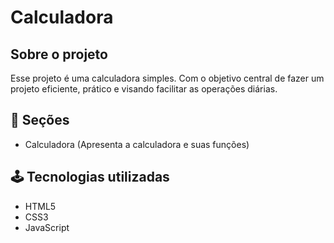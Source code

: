 # Calculadora

## Sobre o projeto

Esse projeto é uma calculadora simples. Com o objetivo central de fazer um projeto eficiente, prático e visando facilitar as operações diárias.

## 📄 Seções

- Calculadora (Apresenta a calculadora e suas funções)
  
## 🕹️ Tecnologias utilizadas

- HTML5
- CSS3
- JavaScript

